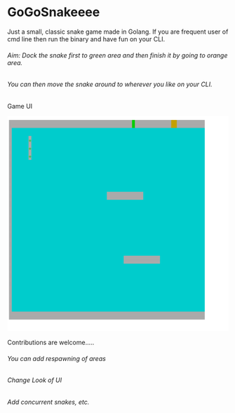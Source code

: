 # GoGoSnakeeee
Just  a small, classic snake game made in Golang. 
If you are frequent user of cmd line then run the
binary and have fun on your CLI.

###### Aim: Dock the snake first to green area and then finish it by going to orange area. 
###### You can then move the snake around to wherever you like on your CLI.

 Game UI
 
 
 
![](./img.png) 

Contributions are welcome.....
###### You can add respawning of areas
###### Change Look of UI
###### Add concurrent snakes, etc.
